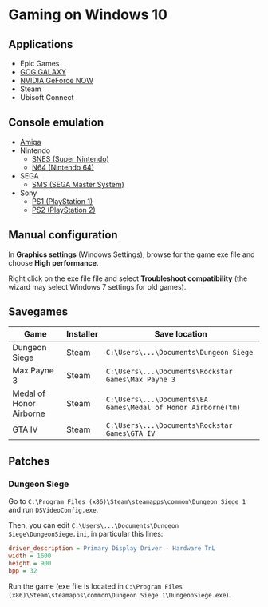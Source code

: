 # Gaming on Windows 10

## Applications

* Epic Games
* [GOG GALAXY](https://www.gogalaxy.com/)
* [NVIDIA GeForce NOW](https://www.nvidia.com/en-us/geforce-now/download/)
* Steam
* Ubisoft Connect

## Console emulation

* [Amiga](emulation/amiga.md)
* Nintendo
  * [SNES (Super Nintendo)](emulation/snes.md)
  * [N64 (Nintendo 64)](emulation/n64.md)
* SEGA
  * [SMS (SEGA Master System)](emulation/sms.md)
* Sony
  * [PS1 (PlayStation 1)](emulation/ps1.md)
  * [PS2 (PlayStation 2)](emulation/ps2.md)

## Manual configuration

In **Graphics settings** (Windows Settings), browse for the game exe file and choose **High performance**.

Right click on the exe file file and select **Troubleshoot compatibility** (the wizard may select Windows 7 settings for old games).

## Savegames

Game                    | Installer | Save location
------------------------|-----------|--------------------------------------------------------------
Dungeon Siege           | Steam     | `C:\Users\...\Documents\Dungeon Siege`
Max Payne 3             | Steam     | `C:\Users\...\Documents\Rockstar Games\Max Payne 3`
Medal of Honor Airborne | Steam     | `C:\Users\...\Documents\EA Games\Medal of Honor Airborne(tm)`
GTA IV                  | Steam     | `C:\Users\...\Documents\Rockstar Games\GTA IV`

## Patches

### Dungeon Siege

Go to `C:\Program Files (x86)\Steam\steamapps\common\Dungeon Siege 1` and run `DSVideoConfig.exe`.

Then, you can edit `C:\Users\...\Documents\Dungeon Siege\DungeonSiege.ini`, in particular this lines:

```ini
driver_description = Primary Display Driver - Hardware TnL
width = 1600
height = 900
bpp = 32
```

Run the game (exe file is located in `C:\Program Files (x86)\Steam\steamapps\common\Dungeon Siege 1\DungeonSiege.exe`).
